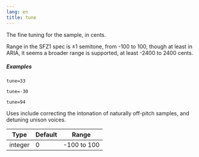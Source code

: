 ```yaml
---
lang: en
title: tune
---
```

The fine tuning for the sample, in cents.

Range in the SFZ1 spec is ±1 semitone, from -100 to 100, though at least in ARIA,
it seems a broader range is supported, at least -2400 to 2400 cents.

##### Examples

```
tune=33

tune=-30

tune=94
```

Uses include correcting the intonation of naturally off-pitch samples, and
detuning unison voices.

| Type    | Default | Range       |
| ---     | ---     | ---         |
| integer | 0       | -100 to 100 |
